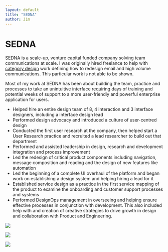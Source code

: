 ```yaml
---
layout: default
title: "SEDNA"
author: Jim
---
```


# SEDNA

[SEDNA](https://www.sedna.com) is a scale-up, venture capital funded company solving team communications at scale. I was originally hired freelance to help with [category design](https://en.wikipedia.org/wiki/Category_design) work defining how to redesign email and high volume communications. This particular work is not able to be shown.

Most of my work at SEDNA has been about building the team, practice and processes to take an unintuitive interface requiring days of training and potential weeks of support to a more user-friendly and powerful enterprise application for users.

* Helped hire an entire design team of 8, 4 interaction and 3 interface designers, including a interface design lead
* Performed design advocacy and introduced a culture of user-centred design
* Conducted the first user research at the company, then helped start a User Research practice and recruited a lead researcher to build out that department
* Performed and assisted leadership in design, research and development integration and process improvement
* Led the redesign of critical product components including navigation, message composition and reading and the design of new features like automation
* Led the beginning of a complete UI overhaul of the platform and began work on establishing a design system and helping hiring a lead for it
* Established service design as a practice in the first service mapping of the product to examine the onboarding and customer support processes and systems
* Performed DesignOps management in overseeing and helping ensure effective processes in conjunction with development. This also included help with and creation of creative strategies to drive growth in design and collaboration with Product and Engineering.

![]({{site.url}}assets/images/sedna-4.png)

![]({{site.url}}assets/images/sedna-5.png)

![]({{site.url}}assets/images/sedna-6.jpg)
